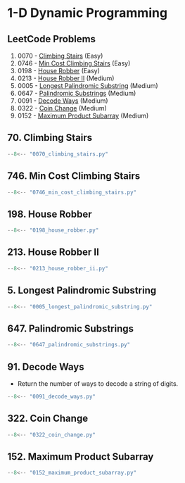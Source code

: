 # 1-D Dynamic Programming

## LeetCode Problems

1. 0070 - [Climbing Stairs](https://leetcode.com/problems/climbing-stairs/) (Easy)
2. 0746 - [Min Cost Climbing Stairs](https://leetcode.com/problems/min-cost-climbing-stairs/) (Easy)
3. 0198 - [House Robber](https://leetcode.com/problems/house-robber/) (Easy)
4. 0213 - [House Robber II](https://leetcode.com/problems/house-robber-ii/) (Medium)
5. 0005 - [Longest Palindromic Substring](https://leetcode.com/problems/longest-palindromic-substring/) (Medium)
6. 0647 - [Palindromic Substrings](https://leetcode.com/problems/palindromic-substrings/) (Medium)
7. 0091 - [Decode Ways](https://leetcode.com/problems/decode-ways/) (Medium)
8. 0322 - [Coin Change](https://leetcode.com/problems/coin-change/) (Medium)
9. 0152 - [Maximum Product Subarray](https://leetcode.com/problems/maximum-product-subarray/) (Medium)

## 70. Climbing Stairs

```python
--8<-- "0070_climbing_stairs.py"
```

## 746. Min Cost Climbing Stairs

```python
--8<-- "0746_min_cost_climbing_stairs.py"
```

## 198. House Robber

```python
--8<-- "0198_house_robber.py"
```

## 213. House Robber II

```python
--8<-- "0213_house_robber_ii.py"
```

## 5. Longest Palindromic Substring

```python
--8<-- "0005_longest_palindromic_substring.py"
```

## 647. Palindromic Substrings

```python
--8<-- "0647_palindromic_substrings.py"
```

## 91. Decode Ways

-   Return the number of ways to decode a string of digits.

```python
--8<-- "0091_decode_ways.py"
```

## 322. Coin Change

```python
--8<-- "0322_coin_change.py"
```

## 152. Maximum Product Subarray

```python
--8<-- "0152_maximum_product_subarray.py"
```
